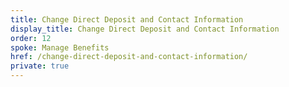 ```yaml
---
title: Change Direct Deposit and Contact Information
display_title: Change Direct Deposit and Contact Information
order: 12
spoke: Manage Benefits
href: /change-direct-deposit-and-contact-information/
private: true
---
```

